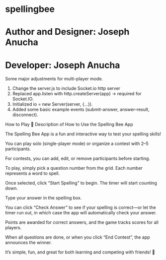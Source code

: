 # spellingbee

# Author and Designer: Joseph Anucha
# Developer: Joseph Anucha

Some major adjustments for multi-player mode.
1. Change the server.js to include Socket.io http server
2. Replaced app.listen with http.createServer(app) → required for Socket.IO.
3. Initialized io = new Server(server, {...}).
4. Added some basic example events (submit-answer, answer-result, disconnect).


How to Play
📝 Description of How to Use the Spelling Bee App

The Spelling Bee App is a fun and interactive way to test your spelling skills!

You can play solo (single-player mode) or organize a contest with 2–5 participants.

For contests, you can add, edit, or remove participants before starting.

To play, simply pick a question number from the grid. Each number represents a word to spell.

Once selected, click “Start Spelling” to begin. The timer will start counting down.

Type your answer in the spelling box.

You can click “Check Answer” to see if your spelling is correct—or let the timer run out, in which case the app will automatically check your answer.

Points are awarded for correct answers, and the game tracks scores for all players.

When all questions are done, or when you click “End Contest”, the app announces the winner.

It’s simple, fun, and great for both learning and competing with friends! 🎉